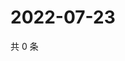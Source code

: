 # 2022-07-23

共 0 条

<!-- BEGIN WEIBO -->
<!-- 最后更新时间 Sat Jul 23 2022 00:27:28 GMT+0800 (China Standard Time) -->

<!-- END WEIBO -->
